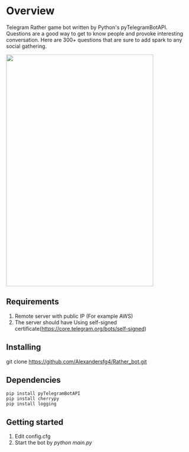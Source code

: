 # Overview

Telegram Rather game bot written by Python's pyTelegramBotAPI.
Questions are a good way to get to know people and provoke interesting conversation. Here are 300+ questions that are sure to add spark to any social gathering.

<img src="https://github.com/Alexandersfg4/Rather_bot/blob/master/Screenshot%202020-09-26%20at%2013.42.25.png" height="627" width="398">

## Requirements
1. Remote server with public IP (For example AWS)
1. The server should have Using self-signed certificate(https://core.telegram.org/bots/self-signed)

## Installing
git clone https://github.com/Alexandersfg4/Rather_bot.git


## Dependencies
```
pip install pyTelegramBotAPI
pip install cherrypy
pip install logging
```
## Getting started
1. Edit config.cfg
1. Start the bot by *python main.py*
